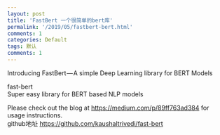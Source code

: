 ```yaml
---
layout: post
title: 'FastBert 一个很简单的bert库'
permalink: '/2019/05/fastbert-bert.html'
comments: 1
categories: Default
tags: 默认
comments: 1
---
```

Introducing FastBert — A simple Deep Learning library for BERT Models

fast-bert  
Super easy library for BERT based NLP models

Please check out the blog at https://medium.com/p/89ff763ad384 for usage instructions.  
 github地址 https://github.com/kaushaltrivedi/fast-bert